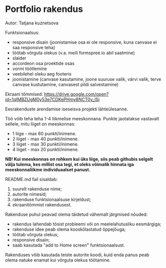 # Portfolio rakendus

Autor: Tatjana kuznetsova

Funktsionaalsus: 

* responsive disain (joonistamise osa ei ole responsive, kuna canvase ei saa responsive teha)
* töötab võrguta olekus (v.a. meili formspree.io abil saatmine)
* slaider
* accordeon osa proektide osas
* vormi töötlemine
* veebilehel oleku aeg footeris
* joonistamine (canvase kasutamine, joone suuruse valik, värvi valik, terve canvase kustutamine, canvasest pildi salvestamine)

Ekraani tõmmised: https://drive.google.com/open?id=1qIMBZUgM0y53e7CDKePHmy8NCT0y_ISj


Eesrakenduste arendamise iseseisva projekti lähteülesanne. 

Töö võib teha teha 1-4 liikmelise meeskonnana. Punkte jaotatakse vastavalt sellele, mitu liiget on meeskonnas:
* 1 liige - max 60 punkti/inimene.
* 2 liiget - max 40 punkti/inimene.
* 3 liiget - max 30 punkti/inimene.
* 4 liiget - max 20 punkti/inimene.

**NB! Kui meeskonnas on rohkem kui üks liige, siis peab githubis selgelt välja tulema, kes millist osa tegi, et oleks võimalik hinnata iga meeskonnaliikme individuaalset panust.**

README.md fail sisaldab:
1. suurelt rakenduse nime;
1. autorite nimesid;
1. rakenduse funktsionaalsuse kirjeldust;
1. ekraanitõmmist rakendusest.

Rakenduse puhul peavad olema täidetud vähemalt järgmised nõuded:
  * rakendus lahendab tõsist probleemi või on meelelahutusliku eesmärgiga; 
  * rakenduse idee peab olema kooskõlastatud õppejõuga;
  * töötab võrguta olekus;
  * responsive disain;
  * saab kasutada "add to Home screen" funktsionaalsust.

Rakenduses võib kasutada teiste autorite koodi, kuid enda panus peab olema natuke enamat kui võrguta olekus töötamine. 
